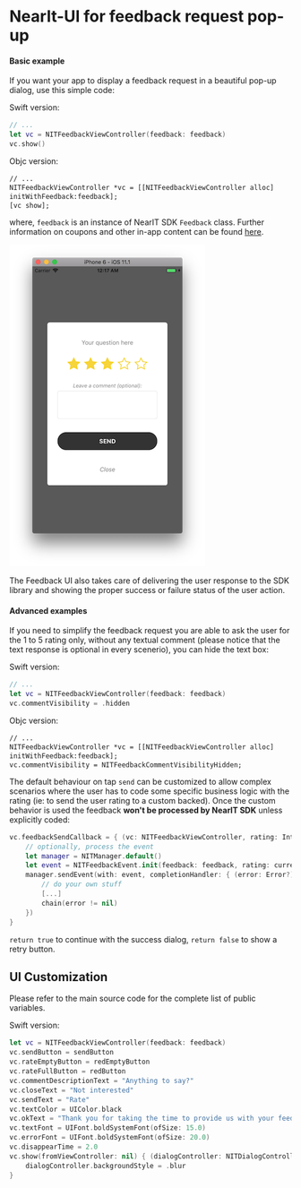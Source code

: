 # NearIt-UI for feedback request pop-up
#### Basic example
If you want your app to display a feedback request in a beautiful pop-up dialog, use this simple code:

Swift version:
```swift
// ...
let vc = NITFeedbackViewController(feedback: feedback)
vc.show()
```

Objc version:
```objc
// ...
NITFeedbackViewController *vc = [[NITFeedbackViewController alloc] initWithFeedback:feedback];
[vc show];
```

where, `feedback` is an instance of NearIT SDK `Feedback` class. Further information on coupons and other in-app content can be found [here](http://nearit-android.readthedocs.io/en/latest/in-app-content/).

![Example](feedback.png)

The Feedback UI also takes care of delivering the user response to the SDK library and showing the proper success or failure status of the user action.

#### Advanced examples
If you need to simplify the feedback request you are able to ask the user for the 1 to 5 rating only, without any textual comment (please notice that the text response is optional in every scenerio), you can hide the text box:

Swift version:
```swift
// ...
let vc = NITFeedbackViewController(feedback: feedback)
vc.commentVisibility = .hidden
```

Objc version:
```objc
// ...
NITFeedbackViewController *vc = [[NITFeedbackViewController alloc] initWithFeedback:feedback];
vc.commentVisibility = NITFeedbackCommentVisibilityHidden;
```

The default behaviour on tap `send` can be customized to allow complex scenarios where the user has to code some specific business logic with the rating (ie: to send the user rating to a custom backed). 
Once the custom behavior is used the feedback **won't be processed by NearIT SDK** unless explicitly coded:

```swift
vc.feedbackSendCallback = { (vc: NITFeedbackViewController, rating: Int, comment: String?, chain: @escaping (Bool) -> Void) -> Void in
    // optionally, process the event
    let manager = NITManager.default()
    let event = NITFeedbackEvent.init(feedback: feedback, rating: currentRating, comment: comment ?? "")
    manager.sendEvent(with: event, completionHandler: { (error: Error?) in
        // do your own stuff
        [...]
        chain(error != nil)
    })
}
```

`return true` to continue with the success dialog, `return false` to show a retry button. 

## UI Customization

Please refer to the main source code for the complete list of public variables.

Swift version:
```swift
let vc = NITFeedbackViewController(feedback: feedback)
vc.sendButton = sendButton
vc.rateEmptyButton = redEmptyButton
vc.rateFullButton = redButton
vc.commentDescriptionText = "Anything to say?"
vc.closeText = "Not interested"
vc.sendText = "Rate"
vc.textColor = UIColor.black
vc.okText = "Thank you for taking the time to provide us with your feedback.\n\nYour feedback is important to us and we will endeavour to respond to your feedback within 100 working days.\n\nIf your feedback is of an urgent nature, you can contact the Developer on +800HackerMenn"
vc.textFont = UIFont.boldSystemFont(ofSize: 15.0)
vc.errorFont = UIFont.boldSystemFont(ofSize: 20.0)
vc.disappearTime = 2.0
vc.show(fromViewController: nil) { (dialogController: NITDialogController) in
    dialogController.backgroundStyle = .blur
}
```